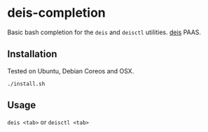 # deis-completion
Basic bash completion for the `deis` and `deisctl` utilities.  [deis](deis.io) PAAS.

## Installation

Tested on Ubuntu, Debian Coreos and OSX.

`./install.sh` 

## Usage 

`deis <tab>` 
or 
`deisctl <tab>` 
